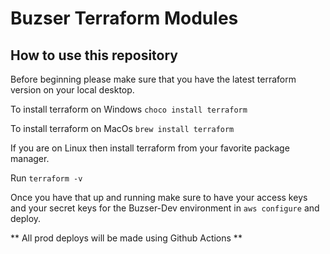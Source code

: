 # Buzser Terraform Modules 

## How to use this repository 

Before beginning please make sure that you have the latest terraform version on your local desktop. 

To install terraform on Windows `choco install terraform` 

To install terraform on MacOs `brew install terraform` 

If you are on Linux then install terraform from your favorite package manager. 

Run `terraform -v` 

Once you have that up and running make sure to have your access keys and your secret keys for the Buzser-Dev environment in `aws configure` and deploy. 

** All prod deploys will be made using Github Actions ** 

    